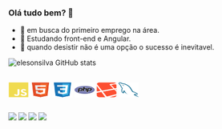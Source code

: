 ### Olá tudo bem? 👋

- 🔭 em busca do primeiro emprego na área.
- 🌱 Estudando front-end e Angular.
- 💬 quando desistir não é uma opção o sucesso é inevitavel.

 ![elesonsilva GitHub stats](https://github-readme-stats.vercel.app/api?username=elesonsilva&show_icons=true&theme=dark)
 <div style="display: inline_block"><br>
  <img align="center" alt="eleson-Js" height="30" width="40" src="https://raw.githubusercontent.com/devicons/devicon/master/icons/javascript/javascript-plain.svg">
  <img align="center" alt="eleson-HTML" height="30" width="40" src="https://raw.githubusercontent.com/devicons/devicon/master/icons/html5/html5-original.svg">
  <img align="center" alt="eleson-CSS" height="30" width="40" src="https://raw.githubusercontent.com/devicons/devicon/master/icons/css3/css3-original.svg">
  <img align="center" alt="eleson-php" height="30" width="40" src="https://raw.githubusercontent.com/devicons/devicon/master/icons/php/php-original.svg">
  <img align="center" alt="eleson-laravel" height="30" width="40" src="https://raw.githubusercontent.com/devicons/devicon/master/icons/laravel/laravel-plain.svg">
  <img align="center" alt="eleson-musql" height="30" width="40" src="https://raw.githubusercontent.com/devicons/devicon/master/icons/mysql/mysql-original.svg">
</div>
  
  ##
<div> 
  <a href="#" target="_blank"><img src="https://img.shields.io/badge/-Instagram-%23E4405F?style=for-the-badge&logo=instagram&logoColor=white" target="_blank"></a> 
    <a href="#" target="_blank"><img src="https://img.shields.io/badge/-Facebook-%0d730d?style=for-the-badge&logo=facebook&logoColor=white" target="_blank"></a> 
  <a href = "mailto:#"><img src="https://img.shields.io/badge/-Gmail-%23333?style=for-the-badge&logo=gmail&logoColor=white" target="_blank"></a>
  <a href="#" target="_blank"><img src="https://img.shields.io/badge/-LinkedIn-%230077B5?style=for-the-badge&logo=linkedin&logoColor=white" target="_blank"></a> 
  
</div>

